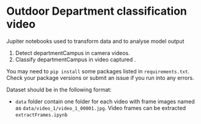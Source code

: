 # Outdoor Department classification video

Jupiter notebooks used to transform data  and to analyse model output


1. Detect departmentCampus in camera videos.
2. Classify departmentCampus in video captured .

You may need to `pip install` some packages listed in `requirements.txt`. Check your package versions or submit an issue if you run into any errors.

Dataset should be in the following format:

*  `data` folder contain one folder for each video with frame images named as `data/video_1/video_1_00001.jpg`. Video frames can be extracted `extractFrames.ipynb` 




